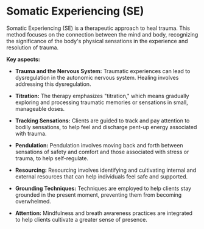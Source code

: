 # Somatic Experiencing (SE)

Somatic Experiencing (SE) is a therapeutic approach to heal trauma. This method focuses on the connection between the mind and body, recognizing the significance of the body's physical sensations in the experience and resolution of trauma.

**Key aspects:**

* **Trauma and the Nervous System:** Traumatic experiences can lead to dysregulation in the autonomic nervous system. Healing involves addressing this dysregulation.

* **Titration:** The therapy emphasizes "titration," which means gradually exploring and processing traumatic memories or sensations in small, manageable doses.

* **Tracking Sensations:** Clients are guided to track and pay attention to bodily sensations, to help feel and discharge pent-up energy associated with trauma.

* **Pendulation:** Pendulation involves moving back and forth between sensations of safety and comfort and those associated with stress or trauma, to help self-regulate.

* **Resourcing:** Resourcing involves identifying and cultivating internal and external resources that can help individuals feel safe and supported.

* **Grounding Techniques:** Techniques are employed to help clients stay grounded in the present moment, preventing them from becoming overwhelmed.

* **Attention:** Mindfulness and breath awareness practices are integrated to help clients cultivate a greater sense of presence.
